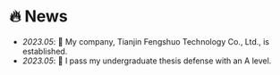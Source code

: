 # 🔥 News
- *2023.05*: 🎉 My company, Tianjin Fengshuo Technology Co., Ltd., is established.
- *2023.05*: 🎉 I pass my undergraduate thesis defense with an A level.